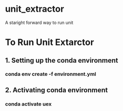 # unit_extractor
A staright forward way to run unit 

# To Run Unit Extarctor

## 1. Setting up the conda environment  

### conda env create -f environment.yml

## 2. Activating conda environment

### conda activate uex

